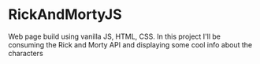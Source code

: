 # RickAndMortyJS
Web page build using vanilla JS, HTML, CSS. In this project I'll be consuming the Rick and Morty API and displaying some cool info about the characters
